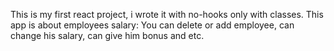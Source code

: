 This is my first react project, i wrote it with no-hooks only with classes. This app is about employees salary: You can delete or add employee, can change his salary, can give him bonus and etc.
